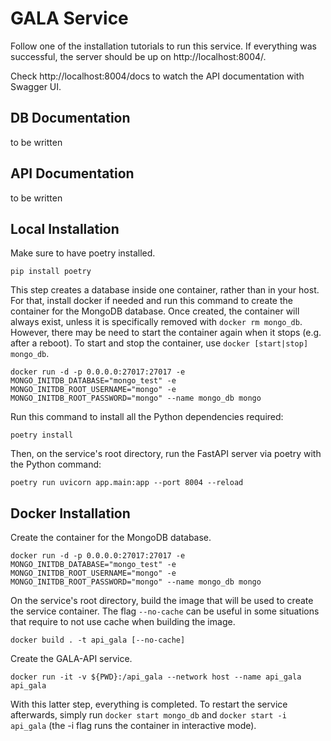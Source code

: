 # GALA Service

Follow one of the installation tutorials to run this service. If everything was successful, the server should be up on http://localhost:8004/.

Check http://localhost:8004/docs to watch the API documentation with Swagger UI.

## DB Documentation
 to be written
<!-- TODO: complete -->

## API Documentation
 to be written
<!-- TODO: complete -->

## Local Installation

Make sure to have poetry installed.
```
pip install poetry
```

This step creates a database inside one container, rather than in your host. For that, install docker if needed and run this command to create the container for the MongoDB database. Once created, the container will always exist, unless it is specifically removed with `docker rm mongo_db`. However, there may be need to start the container again when it stops (e.g. after a reboot). To start and stop the container, use `docker [start|stop] mongo_db`.
```
docker run -d -p 0.0.0.0:27017:27017 -e MONGO_INITDB_DATABASE="mongo_test" -e MONGO_INITDB_ROOT_USERNAME="mongo" -e MONGO_INITDB_ROOT_PASSWORD="mongo" --name mongo_db mongo
```

Run this command to install all the Python dependencies required:
```
poetry install
```

Then, on the service's root directory, run the FastAPI server via poetry with the Python command: 
```
poetry run uvicorn app.main:app --port 8004 --reload
```

## Docker Installation

Create the container for the MongoDB database.
```
docker run -d -p 0.0.0.0:27017:27017 -e MONGO_INITDB_DATABASE="mongo_test" -e MONGO_INITDB_ROOT_USERNAME="mongo" -e MONGO_INITDB_ROOT_PASSWORD="mongo" --name mongo_db mongo
```

On the service's root directory, build the image that will be used to create the service container. The flag `--no-cache` can be useful in some situations that require to not use cache when building the image.
```
docker build . -t api_gala [--no-cache]
```

Create the GALA-API service.
```
docker run -it -v ${PWD}:/api_gala --network host --name api_gala api_gala
```

With this latter step, everything is completed. To restart the service afterwards, simply run `docker start mongo_db` and `docker start -i api_gala` (the -i flag runs the container in interactive mode).
